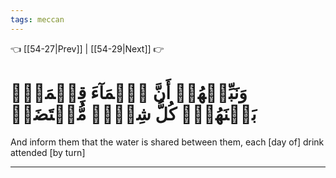 ```yaml
---
tags: meccan
---
```


👈 [[54-27|Prev]] | [[54-29|Next]] 👉

# وَنَبِّئۡهُمۡ أَنَّ ٱلۡمَآءَ قِسۡمَةُۢ بَيۡنَهُمۡۖ كُلُّ شِرۡبٖ مُّحۡتَضَرٞ

And inform them that the water is shared between them, each [day of] drink attended [by turn]

---

